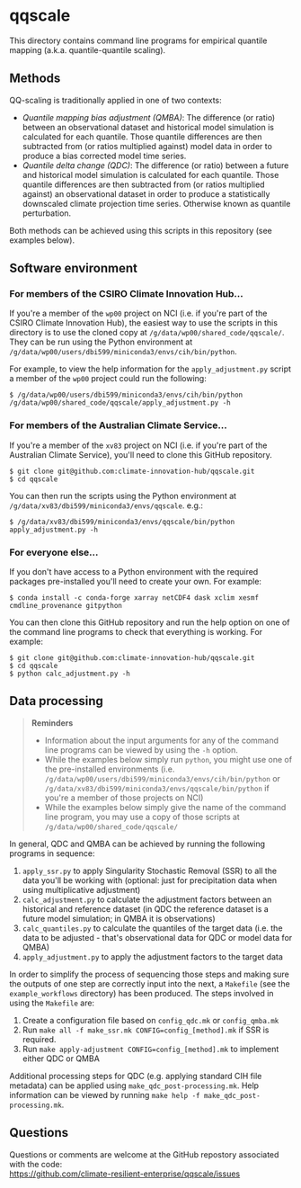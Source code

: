 # qqscale

This directory contains command line programs for empirical quantile mapping (a.k.a. quantile-quantile scaling). 

## Methods

QQ-scaling is traditionally applied in one of two contexts:
- *Quantile mapping bias adjustment (QMBA)*:
  The difference (or ratio) between an observational dataset and historical model simulation is calculated for each quantile.
  Those quantile differences are then subtracted from (or ratios multiplied against) model data
  in order to produce a bias corrected model time series.
- *Quantile delta change (QDC)*:
  The difference (or ratio) between a future and historical model simulation is calculated for each quantile.
  Those quantile differences are then subtracted from (or ratios multiplied against) an observational dataset
  in order to produce a statistically downscaled climate projection time series.
  Otherwise known as quantile perturbation.

Both methods can be achieved using this scripts in this repository (see examples below).

## Software environment

### For members of the CSIRO Climate Innovation Hub...

If you're a member of the `wp00` project on NCI
(i.e. if you're part of the CSIRO Climate Innovation Hub),
the easiest way to use the scripts in this directory is to use the cloned copy at `/g/data/wp00/shared_code/qqscale/`.
They can be run using the Python environment at `/g/data/wp00/users/dbi599/miniconda3/envs/cih/bin/python`.

For example, to view the help information for the `apply_adjustment.py` script
a member of the `wp00` project could run the following:

```
$ /g/data/wp00/users/dbi599/miniconda3/envs/cih/bin/python /g/data/wp00/shared_code/qqscale/apply_adjustment.py -h
```

### For members of the Australian Climate Service...

If you're a member of the `xv83` project on NCI
(i.e. if you're part of the Australian Climate Service),
you'll need to clone this GitHub repository.

```
$ git clone git@github.com:climate-innovation-hub/qqscale.git
$ cd qqscale
```

You can then run the scripts using the Python environment at `/g/data/xv83/dbi599/miniconda3/envs/qqscale`. e.g.:

```
$ /g/data/xv83/dbi599/miniconda3/envs/qqscale/bin/python apply_adjustment.py -h
```

### For everyone else...

If you don't have access to a Python environment with the required packages
pre-installed you'll need to create your own.
For example:

```
$ conda install -c conda-forge xarray netCDF4 dask xclim xesmf cmdline_provenance gitpython
```

You can then clone this GitHub repository and run the help option
on one of the command line programs to check that everything is working.
For example:

```
$ git clone git@github.com:climate-innovation-hub/qqscale.git
$ cd qqscale
$ python calc_adjustment.py -h
```

## Data processing

> **Reminders**
> 
> - Information about the input arguments for any of the command line programs
>   can be viewed by using the `-h` option.
> - While the examples below simply run `python`,
>   you might use one of the pre-installed environments 
>   (i.e. `/g/data/wp00/users/dbi599/miniconda3/envs/cih/bin/python` or
>   `/g/data/xv83/dbi599/miniconda3/envs/qqscale/bin/python`
>   if you're a member of those projects on NCI)
> - While the examples below simply give the name of the command line program,
>   you may use a copy of those scripts at `/g/data/wp00/shared_code/qqscale/`
  
In general, QDC and QMBA can be achieved by running the following programs in sequence:
1. `apply_ssr.py` to apply Singularity Stochastic Removal (SSR) to all the data you'll be working with
   (optional: just for precipitation data when using multiplicative adjustment)
1. `calc_adjustment.py` to calculate the adjustment factors between an historical and reference dataset
   (in QDC the reference dataset is a future model simulation; in QMBA it is observations)
1. `calc_quantiles.py` to calculate the quantiles of the target data
   (i.e. the data to be adjusted - that's observational data for QDC or model data for QMBA)
1. `apply_adjustment.py` to apply the adjustment factors to the target data

In order to simplify the process of sequencing those steps
and making sure the outputs of one step are correctly input into the next,
a `Makefile` (see the `example_workflows` directory) has been produced.
The steps involved in using the `Makefile` are:
1. Create a configuration file based on `config_qdc.mk` or `config_qmba.mk`
1. Run `make all -f make_ssr.mk CONFIG=config_[method].mk` if SSR is required.
1. Run `make apply-adjustment CONFIG=config_[method].mk` to implement either QDC or QMBA

Additional processing steps for QDC
(e.g. applying standard CIH file metadata)
can be applied using `make_qdc_post-processing.mk`.
Help information can be viewed by running `make help -f make_qdc_post-processing.mk`.

## Questions

Questions or comments are welcome at the GitHub repostory
associated with the code:  
https://github.com/climate-resilient-enterprise/qqscale/issues
